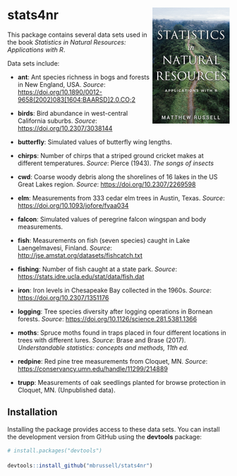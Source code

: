 # stats4nr <img src="man/figures/statisticsinnaturalresources.jpg" align="right" width="175" />

This package contains several data sets used in the book *Statistics in Natural Resources: Applications with R*.

Data sets include:

* **ant**: Ant species richness in bogs and forests in New England, USA. *Source*: https://doi.org/10.1890/0012-9658(2002)083[1604:BAARSD]2.0.CO;2 

* **birds**: Bird abundance in west-central California suburbs. *Source*: https://doi.org/10.2307/3038144 

* **butterfly**: Simulated values of butterfly wing lengths.

* **chirps**: Number of chirps that a striped ground cricket makes at different temperatures. *Source*: Pierce (1943). *The songs of insects*

* **cwd**: Coarse woody debris along the shorelines of 16 lakes in the US Great Lakes region. *Source*: https://doi.org/10.2307/2269598

* **elm**: Measurements from 333 cedar elm trees in Austin, Texas. *Source*: https://doi.org/10.1093/jofore/fvaa034

* **falcon**: Simulated values of peregrine falcon wingspan and body measurements.

* **fish**: Measurements on fish (seven species) caught in Lake Laengelmavesi, Finland. *Source*: http://jse.amstat.org/datasets/fishcatch.txt

* **fishing**: Number of fish caught at a state park. *Source*: https://stats.idre.ucla.edu/stat/data/fish.dat

* **iron**: Iron levels in  Chesapeake Bay collected in the 1960s. *Source*: https://doi.org/10.2307/1351176

* **logging**: Tree species diversity after logging operations in Bornean forests. *Source*: https://doi.org/10.1126/science.281.5381.1366

* **moths**: Spruce moths found in traps placed in four different locations in trees with different lures. *Source*: Brase and Brase (2017).  *Understandable statistics: concepts and methods, 11th ed.*

* **redpine**: Red pine tree measurements from Cloquet, MN. *Source*: https://conservancy.umn.edu/handle/11299/214889
 
* **trupp**: Measurements of oak seedlings planted for browse protection in Cloquet, MN. (Unpublished data). 

## Installation

Installing the package provides access to these data sets. You can install the development version from GitHub using the **devtools** package:

```R
# install.packages("devtools")

devtools::install_github("mbrussell/stats4nr")
```
